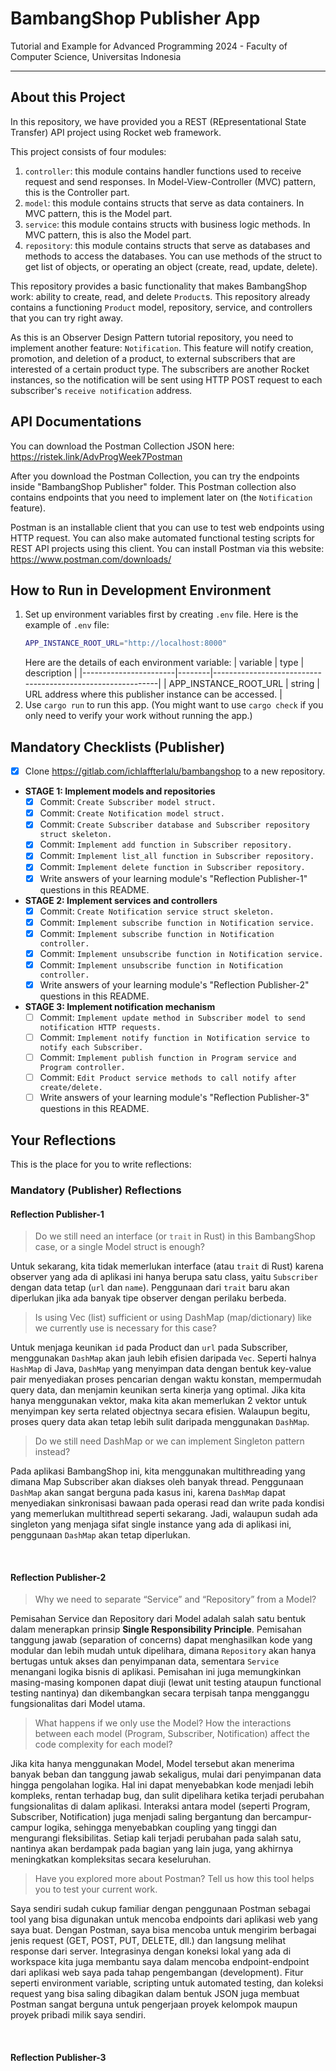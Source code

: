 # BambangShop Publisher App
Tutorial and Example for Advanced Programming 2024 - Faculty of Computer Science, Universitas Indonesia

---

## About this Project
In this repository, we have provided you a REST (REpresentational State Transfer) API project using Rocket web framework.

This project consists of four modules:
1.  `controller`: this module contains handler functions used to receive request and send responses.
    In Model-View-Controller (MVC) pattern, this is the Controller part.
2.  `model`: this module contains structs that serve as data containers.
    In MVC pattern, this is the Model part.
3.  `service`: this module contains structs with business logic methods.
    In MVC pattern, this is also the Model part.
4.  `repository`: this module contains structs that serve as databases and methods to access the databases.
    You can use methods of the struct to get list of objects, or operating an object (create, read, update, delete).

This repository provides a basic functionality that makes BambangShop work: ability to create, read, and delete `Product`s.
This repository already contains a functioning `Product` model, repository, service, and controllers that you can try right away.

As this is an Observer Design Pattern tutorial repository, you need to implement another feature: `Notification`.
This feature will notify creation, promotion, and deletion of a product, to external subscribers that are interested of a certain product type.
The subscribers are another Rocket instances, so the notification will be sent using HTTP POST request to each subscriber's `receive notification` address.

## API Documentations

You can download the Postman Collection JSON here: https://ristek.link/AdvProgWeek7Postman

After you download the Postman Collection, you can try the endpoints inside "BambangShop Publisher" folder.
This Postman collection also contains endpoints that you need to implement later on (the `Notification` feature).

Postman is an installable client that you can use to test web endpoints using HTTP request.
You can also make automated functional testing scripts for REST API projects using this client.
You can install Postman via this website: https://www.postman.com/downloads/

## How to Run in Development Environment
1.  Set up environment variables first by creating `.env` file.
    Here is the example of `.env` file:
    ```bash
    APP_INSTANCE_ROOT_URL="http://localhost:8000"
    ```
    Here are the details of each environment variable:
    | variable              | type   | description                                                |
    |-----------------------|--------|------------------------------------------------------------|
    | APP_INSTANCE_ROOT_URL | string | URL address where this publisher instance can be accessed. |
2.  Use `cargo run` to run this app.
    (You might want to use `cargo check` if you only need to verify your work without running the app.)

## Mandatory Checklists (Publisher)
-   [x] Clone https://gitlab.com/ichlaffterlalu/bambangshop to a new repository.
-   **STAGE 1: Implement models and repositories**
    -   [x] Commit: `Create Subscriber model struct.`
    -   [x] Commit: `Create Notification model struct.`
    -   [x] Commit: `Create Subscriber database and Subscriber repository struct skeleton.`
    -   [x] Commit: `Implement add function in Subscriber repository.`
    -   [x] Commit: `Implement list_all function in Subscriber repository.`
    -   [x] Commit: `Implement delete function in Subscriber repository.`
    -   [x] Write answers of your learning module's "Reflection Publisher-1" questions in this README.
-   **STAGE 2: Implement services and controllers**
    -   [x] Commit: `Create Notification service struct skeleton.`
    -   [x] Commit: `Implement subscribe function in Notification service.`
    -   [x] Commit: `Implement subscribe function in Notification controller.`
    -   [x] Commit: `Implement unsubscribe function in Notification service.`
    -   [x] Commit: `Implement unsubscribe function in Notification controller.`
    -   [x] Write answers of your learning module's "Reflection Publisher-2" questions in this README.
-   **STAGE 3: Implement notification mechanism**
    -   [ ] Commit: `Implement update method in Subscriber model to send notification HTTP requests.`
    -   [ ] Commit: `Implement notify function in Notification service to notify each Subscriber.`
    -   [ ] Commit: `Implement publish function in Program service and Program controller.`
    -   [ ] Commit: `Edit Product service methods to call notify after create/delete.`
    -   [ ] Write answers of your learning module's "Reflection Publisher-3" questions in this README.

## Your Reflections
This is the place for you to write reflections:

### Mandatory (Publisher) Reflections

#### Reflection Publisher-1

> Do we still need an interface (or `trait` in Rust) in this BambangShop case, or a single Model struct is enough?

Untuk sekarang, kita tidak memerlukan interface (atau `trait` di Rust) karena observer yang ada di aplikasi ini hanya berupa satu class, yaitu `Subscriber` dengan data tetap (`url` dan `name`). Penggunaan dari `trait` baru akan diperlukan jika ada banyak tipe observer dengan perilaku berbeda.

> Is using Vec (list) sufficient or using DashMap (map/dictionary) like we currently use is necessary for this case?

Untuk menjaga keunikan `id` pada Product dan `url` pada Subscriber, menggunakan `DashMap` akan jauh lebih efisien daripada `Vec`. Seperti halnya `HashMap` di Java, `DashMap` yang menyimpan data dengan bentuk key-value pair menyediakan proses pencarian dengan waktu konstan, mempermudah query data, dan menjamin keunikan serta kinerja yang optimal. Jika kita hanya menggunakan vektor, maka kita akan memerlukan 2 vektor untuk menyimpan key serta related objectnya secara efisien. Walaupun begitu, proses query data akan tetap lebih sulit daripada menggunakan `DashMap`.

> Do we still need DashMap or we can implement Singleton pattern instead?

Pada aplikasi BambangShop ini, kita menggunakan multithreading yang dimana Map Subscriber akan diakses oleh banyak thread. Penggunaan `DashMap` akan sangat berguna pada kasus ini, karena `DashMap` dapat menyediakan sinkronisasi bawaan pada operasi read dan write pada kondisi yang memerlukan multithread seperti sekarang. Jadi, walaupun sudah ada singleton yang menjaga sifat single instance yang ada di aplikasi ini, penggunaan `DashMap` akan tetap diperlukan.

<br>

#### Reflection Publisher-2

> Why we need to separate “Service” and “Repository” from a Model?

Pemisahan Service dan Repository dari Model adalah salah satu bentuk dalam menerapkan prinsip **Single Responsibility Principle**. Pemisahan tanggung jawab (separation of concerns) dapat menghasilkan kode yang modular dan lebih mudah untuk dipelihara, dimana `Repository` akan hanya bertugas untuk akses dan penyimpanan data, sementara `Service` menangani logika bisnis di aplikasi. Pemisahan ini juga memungkinkan masing-masing komponen dapat diuji (lewat unit testing ataupun functional testing nantinya) dan dikembangkan secara terpisah tanpa mengganggu fungsionalitas dari Model utama.

> What happens if we only use the Model? How the interactions between each model (Program, Subscriber, Notification) affect the code complexity for each model?

Jika kita hanya menggunakan Model, Model tersebut akan menerima banyak beban dan tanggung jawab sekaligus, mulai dari penyimpanan data hingga pengolahan logika. Hal ini dapat menyebabkan kode menjadi lebih kompleks, rentan terhadap bug, dan sulit dipelihara ketika terjadi perubahan fungsionalitas di dalam aplikasi. Interaksi antara model (seperti Program, Subscriber, Notification) juga menjadi saling bergantung dan bercampur-campur logika, sehingga menyebabkan coupling yang tinggi dan mengurangi fleksibilitas. Setiap kali terjadi perubahan pada salah satu, nantinya akan berdampak pada bagian yang lain juga, yang akhirnya meningkatkan kompleksitas secara keseluruhan.

> Have you explored more about Postman? Tell us how this tool helps you to test your current work.

Saya sendiri sudah cukup familiar dengan penggunaan Postman sebagai tool yang bisa digunakan untuk mencoba endpoints dari aplikasi web yang saya buat. Dengan Postman, saya bisa mencoba untuk mengirim berbagai jenis request (GET, POST, PUT, DELETE, dll.) dan langsung melihat response dari server. Integrasinya dengan koneksi lokal yang ada di workspace kita juga membantu saya dalam mencoba endpoint-endpoint dari aplikasi web saya pada tahap pengembangan (development). Fitur seperti environment variable, scripting untuk automated testing, dan koleksi request yang bisa saling dibagikan dalam bentuk JSON juga membuat Postman sangat berguna untuk pengerjaan proyek kelompok maupun proyek pribadi milik saya sendiri.

<br>

#### Reflection Publisher-3
